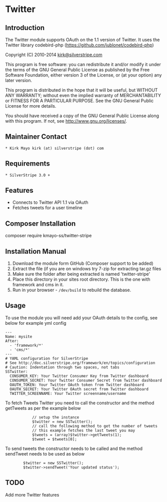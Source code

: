 # Twitter

## Introduction

The Twitter module supports OAuth on the 1.1 version of Twitter.
It uses the Twitter library codebird-php (https://github.com/jublonet/codebird-php)

Copyright (C) 2010-2014 kirk@silverstripe.com

This program is free software: you can redistribute it and/or modify
it under the terms of the GNU General Public License as published by
the Free Software Foundation, either version 3 of the License, or
(at your option) any later version.

This program is distributed in the hope that it will be useful,
but WITHOUT ANY WARRANTY; without even the implied warranty of
MERCHANTABILITY or FITNESS FOR A PARTICULAR PURPOSE.  See the
GNU General Public License for more details.

You should have received a copy of the GNU General Public License
along with this program.  If not, see <http://www.gnu.org/licenses/>.


## Maintainer Contact

	* Kirk Mayo kirk (at) silverstripe (dot) com

## Requirements

	* SilverStripe 3.0 +

## Features

* Connects to Twitter API 1.1 via OAuth
* Fetches tweets for a user timeline

## Composer Installation

  composer require kmayo-ss/twitter-stripe
  
## Installation Manual

 1. Download the module form GitHub (Composer support to be added)
 2. Extract the file (if you are on windows try 7-zip for extracting tar.gz files
 3. Make sure the folder after being extracted is named 'twitter-stripe'
 4. Place this directory in your sites root directory. This is the one with framework and cms in it.
 5. Run in your browser - `/dev/build` to rebuild the database.

## Usage ##

To use the module you will need add your OAuth details to the config, see below for example yml config

```
---
Name: mysite
After:
  - 'framework/*'
  - 'cms/*'
---
# YAML configuration for SilverStripe
# See http://doc.silverstripe.org/framework/en/topics/configuration
# Caution: Indentation through two spaces, not tabs
SSTwitter:
  CONSUMER_KEY: Your Twitter Consumer Key from Twitter dashboard
  CONSUMER_SECRET: Your Twitter Consumer Secret from Twitter dashboard
  OAUTH_TOKEN: Your Twitter OAuth token from Twitter dashboard
  OAUTH_SECRET: Your Twitter OAuth secret from Twitter dashboard
  TWITTER_SCREENNAME: Your Twitter screenname/username

```

To fetch Tweets Twitter you need to call the constructor and the method getTweets as per the example below

```
			// setup the instance
			$twitter = new SSTwitter();
			// call the following method to get the number of tweets
			// this example fetches the last tweet you may 
			$tweets = (array)$twitter->getTweets(1);
			$tweet = $tweets[0];
```
To send tweets the constructor needs to be called and the method sendTweet needs to be used as below

```
		$twitter = new SSTwitter();
		$twitter->sendTweet('Your updated status');
```

## TODO ##

Add more Twitter features
